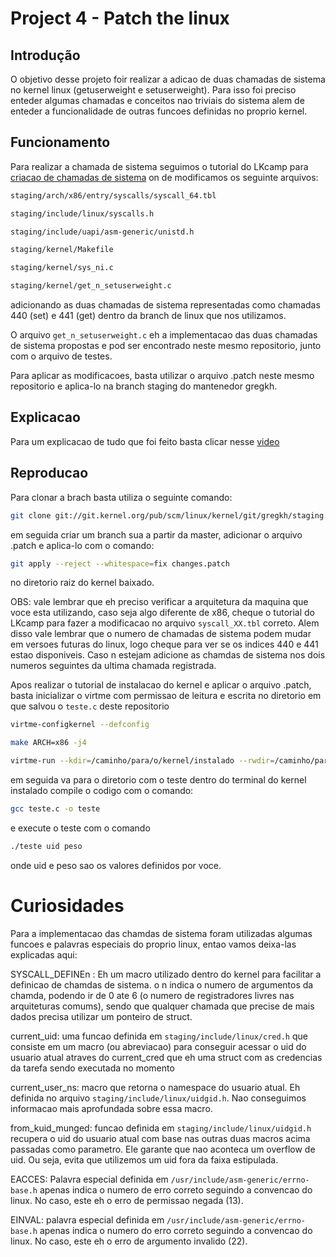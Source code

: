 
# Project 4 - Patch the linux

## Introdução
O objetivo desse projeto foir realizar a adicao de duas chamadas de sistema no kernel linux (getuserweight e setuserweight). Para isso foi preciso enteder algumas chamadas e conceitos nao triviais do sistema alem de enteder a funcionalidade de outras funcoes definidas no proprio kernel.

## Funcionamento

Para realizar a chamada de sistema seguimos o tutorial do LKcamp para [criacao de chamadas de sistema](https://docs.lkcamp.dev/unicamp_group/systemcalls/) on de modificamos os seguinte arquivos:

```BASH
staging/arch/x86/entry/syscalls/syscall_64.tbl

staging/include/linux/syscalls.h

staging/include/uapi/asm-generic/unistd.h

staging/kernel/Makefile

staging/kernel/sys_ni.c

staging/kernel/get_n_setuserweight.c
```

adicionando as duas chamadas de sistema representadas como chamadas 440 (set) e 441 (get) dentro da branch de linux que nos utilizamos.

O arquivo `get_n_setuserweight.c` eh a implementacao das duas chamadas de sistema propostas e pod ser encontrado neste mesmo repositorio, junto com o arquivo de testes. 

Para aplicar as modificacoes, basta utilizar o arquivo .patch neste mesmo repositorio e aplica-lo na branch staging do mantenedor gregkh.

## Explicacao

Para um explicacao de tudo que foi feito basta clicar nesse [video](#)

## Reproducao

Para clonar a brach basta utiliza o seguinte comando:

```BASH
git clone git://git.kernel.org/pub/scm/linux/kernel/git/gregkh/staging.git
```
em seguida criar um branch sua a partir da master, adicionar o arquivo .patch e aplica-lo com o comando:

```BASH
git apply --reject --whitespace=fix changes.patch
```
no diretorio raiz do kernel baixado.

OBS: vale lembrar que eh preciso verificar a arquitetura da maquina que voce esta utilizando, caso seja algo diferente de x86, cheque o tutorial do LKcamp para fazer a modificacao no arquivo `syscall_XX.tbl` correto. Alem disso vale lembrar que o numero de chamadas de sistema podem mudar em versoes futuras do linux, logo cheque para ver se os indices 440 e 441 estao disponiveis. Caso n estejam adicione as chamdas de sistema nos dois numeros seguintes da ultima chamada registrada.

Apos realizar o tutorial de instalacao do kernel e aplicar o arquivo .patch, basta inicializar o virtme com permissao de leitura e escrita no diretorio em que salvou o `teste.c` deste repositorio

```BASH
virtme-configkernel --defconfig

make ARCH=x86 -j4

virtme-run --kdir=/caminho/para/o/kernel/instalado --rwdir=/caminho/para/seu/diretorio/com/o/teste
```

em seguida va para o diretorio com o teste dentro do terminal do kernel instalado compile o codigo com o comando:

```BASH
gcc teste.c -o teste
```

e execute o teste com o comando

```BASH
./teste uid peso
```

onde uid e peso sao os valores definidos por voce.

# Curiosidades

Para a implementacao das chamdas de sistema foram utilizadas algumas funcoes e palavras especiais do proprio linux, entao vamos deixa-las explicadas aqui:

SYSCALL_DEFINEn : Eh um macro utilizado dentro do kernel para facilitar a definicao de chamdas de sistema. o n indica o numero de argumentos da chamda, podendo ir de 0 ate 6 (o numero de registradores livres nas arquiteturas comums), sendo que qualquer chamada que precise de mais dados precisa utilizar um ponteiro de struct.

current_uid: uma funcao definida em `staging/include/linux/cred.h` que consiste em um macro (ou abreviacao) para conseguir acessar o uid do usuario atual atraves do current_cred que eh uma struct com as credencias da tarefa sendo executada no momento

current_user_ns: macro que retorna o namespace do usuario atual. Eh definida no arquivo `staging/include/linux/uidgid.h`. Nao conseguimos informacao mais aprofundada sobre essa macro.

from_kuid_munged: funcao definida em `staging/include/linux/uidgid.h` recupera o uid do usuario atual com base nas outras duas macros acima passadas como parametro. Ele garante que nao aconteca um overflow de uid. Ou seja, evita que utilizemos um uid fora da faixa estipulada.

EACCES: Palavra especial definida em `/usr/include/asm-generic/errno-base.h` apenas indica o numero de erro correto seguindo a convencao do linux. No caso, este eh o erro de permissao negada (13).

EINVAL: palavra especial definida em `/usr/include/asm-generic/errno-base.h` apenas indica o numero do erro correto seguindo a convencao do linux. No caso, este eh o erro de argumento invalido (22).
